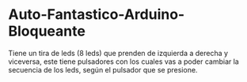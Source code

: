 # Auto-Fantastico-Arduino-Bloqueante
Tiene un tira de leds (8 leds) que prenden de izquierda a derecha y viceversa, este tiene pulsadores con los cuales vas a poder cambiar la secuencia de los leds, según el pulsador que se presione. 
